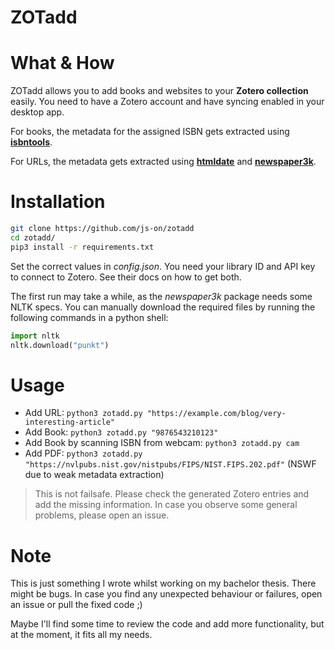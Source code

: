 ZOTadd
===

# What & How
ZOTadd allows you to add books and websites to your **Zotero collection** easily. You need to have a Zotero account and have syncing enabled in your desktop app.

For books, the metadata for the assigned ISBN gets extracted using [**isbntools**](https://github.com/xlcnd/isbntools).

For URLs, the metadata gets extracted using [**htmldate**](https://htmldate.readthedocs.io/en/latest/index.html) and [**newspaper3k**](https://newspaper.readthedocs.io/en/latest/).

# Installation
```sh
git clone https://github.com/js-on/zotadd
cd zotadd/
pip3 install -r requirements.txt
```
Set the correct values in *config.json*. You need your library ID and API key to connect to Zotero. See their docs on how to get both.

The first run may take a while, as the *newspaper3k* package needs some NLTK specs. You can manually download the required files by running the following commands in a python shell:

```py
import nltk
nltk.download("punkt")
```

# Usage
- Add URL: `python3 zotadd.py "https://example.com/blog/very-interesting-article"`
- Add Book: `python3 zotadd.py "9876543210123"`
- Add Book by scanning ISBN from webcam: `python3 zotadd.py cam`
- Add PDF: `python3 zotadd.py "https://nvlpubs.nist.gov/nistpubs/FIPS/NIST.FIPS.202.pdf"` (NSWF due to weak metadata extraction)

> This is not failsafe. Please check the generated Zotero entries and add the missing information. In case you observe some general problems, please open an issue.

# Note
This is just something I wrote whilst working on my bachelor thesis. There might be bugs. In case you find any unexpected behaviour or failures, open an issue or pull the fixed code ;)

Maybe I'll find some time to review the code and add more functionality, but at the moment, it fits all my needs.